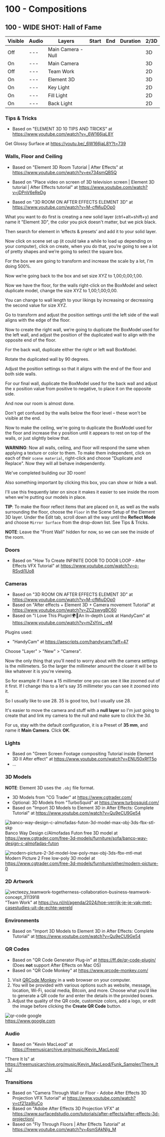 # 100 - Compositions

## 100 - WIDE SHOT: Hall of Fame

| Visible| Audio | Layers | Start | End | Duration | 2/3D |
| --- | --- | --- | --- | --- | --- | --- |
| Off | --- | Main Camera - Null | | | | 3D |
| On | --- | Main Camera | | | | 3D |
| Off | --- | Team Work | | | | 2D |
| On | --- | Element 3D | | | | 3D |
| On | --- | Key Light | | | | 2D |
| On | --- | Fill Light | | | | 2D |
| On | --- | Back Light | | | | 2D |

### Tips & Tricks

- Based on "ELEMENT 3D 10 TIPS AND TRICKS" at https://www.youtube.com/watch?v=_6W166jaL8Y

Get Glossy Surface at https://youtu.be/_6W166jaL8Y?t=739

### Walls, Floor and Ceiling

- Based on "Element 3D Room Tutorial | After Effects" at https://www.youtube.com/watch?v=ex734smQB5Q

- Based on "Place video on screen of 3D television screen | Element 3D tutorial | After Effects tutorial" at https://www.youtube.com/watch?v=jDPnV6eReDg

- Based on "3D ROOM ON AFTER EFFECTS ELEMENT 3D" at https://www.youtube.com/watch?v=M-cfMiuDOp0

What you want to do first is creating a new solid layer (ctrl+alt+shift+y) and name it "Element 3D", the color you pick doesn't matter, but we pick black.

Then search for element in ‘effects & presets’ and add it to your solid layer.

Now click on scene set up (it could take a while to load up depending on your computer), click on create, when you do that, you’re going to see a lot of pretty shapes and we’re going to select the square box.

For the box we are going to transform and increase the scale by a lot, I'm doing 500%.

Now we’re going back to the box and set size XYZ to 1,00;0,00;1,00.

Now we have the floor, for the walls right-click on the BoxModel and select duplicate model, change the size XYZ to 1,00;1,00;0,00.

You can change to wall length to your likings by increasing or decreasing the second value for size XYZ.

Go to transform and adjust the position settings until the left side of the wall aligns with the edge of the floor.

Now to create the right wall, we’re going to duplicate the BoxModel used for the left wall, and adjust the position of the duplicated wall to align with the opposite end of the floor.

For the back wall, duplicate either the right or left wall BoxModel.

Rotate the duplicated wall by 90 degrees.

Adjust the position settings so that it aligns with the end of the floor and both side walls.

For our final wall, duplicate the BoxModel used for the back wall and adjust the x position value from positive to negative, to place it on the opposite side.

And now our room is almost done. 

Don't get confused by the walls below the floor level – these won't be visible at the end.

Now to make the ceiling, we're going to duplicate the BoxModel used for the floor and increase the y position until it appears to rest on top of the walls, or just slightly below that.

**WARNING**: Now all walls, ceiling, and floor will respond the same when applying a texture or color to them. To make them independent, click on each of their ```scene material```, right-click and choose "Duplicate and Replace". Now they will all behave independently.

We've completed building our 3D room!

Also something important by clicking this box, you can show or hide a wall.

I'll use this frequently later on since it makes it easier to see inside the room when we're putting our models in place.

**TIP**: To make the floor reflect items that are placed on it, as well as the walls surrounding the floor, choose the ```Floor``` in the Scene Setup of the Element 3D layer. Under the Edit tab, scroll down all the way until the **Reflect Mode** and choose ```Mirror Surface``` from the drop-down list. See Tips & Tricks.

**NOTE**: Leave the "Front Wall" hidden for now, so we can see the inside of the room.

### Doors

- Based on "How To Create INFINITE DOOR TO DOOR LOOP - After Effects VFX Tutorial" at https://www.youtube.com/watch?v=o-RSydi1Uo8

### Cameras

- Based on "3D ROOM ON AFTER EFFECTS ELEMENT 3D" at https://www.youtube.com/watch?v=M-cfMiuDOp0
- Based on "After effects + Element 3D + Camera movement Tutorial" at https://www.youtube.com/watch?v=ZC2swvgBC60
- Based on "I Love This Plugin!🌍💖An In-depth Look at HandyCam" at https://www.youtube.com/watch?v=mZsYini_-eM

Plugins used:

- "HandyCam" at https://aescripts.com/handycam/?aff=47

Choose "Layer" > "New" > "Camera".

Now the only thing that you'll need to worry about with the camera settings is the millimeters. So the larger the millimeter amount the closer it will be to like whatever it is you're viewing.

So for example if I have a 15 millimeter one you can see it like zoomed out of it first. If I change this to a let's say 35 millimeter you can see it zoomed into it. 

So I usually like to use 28. 35 is good too, but I usually use 28. 

It's easier to move the camera and stuff with a **null layer** so I'm just going to create that and link my camera to the null and make sure to click the 3d.

For us, stay with the default configuration, it is a Preset of **35 mm**, and name it **Main Camera**. Click **OK**.

### Lights

- Based on "Green Screen Footage compositing Tutorial inside Element 3D II After effect" at https://www.youtube.com/watch?v=ENU50xRfT5o
- ...

### 3D Models

**NOTE**: Element 3D uses the ```.obj``` file format.

- 3D Models from "CG Trader" at https://www.cgtrader.com/
- Optional: 3D Models from "TurboSquid" at https://www.turbosquid.com/
- Based on "Import 3D Models to Element 3D in After Effects: Complete Tutorial" at https://www.youtube.com/watch?v=Qu9eCU9Ge54

![banco-way-design-c-almofadas-futon-3d-model-max-obj-3ds-fbx-stl-skp](https://github.com/user-attachments/assets/71298b25-8574-415e-827e-26bc72a061de)<br/>
Banco Way Design c/Almofadas Futon free 3D model at https://www.cgtrader.com/free-3d-models/furniture/sofa/banco-way-design-c-almofadas-futon

![modern-picture-2-3d-model-low-poly-max-obj-3ds-fbx-mtl-mat](https://github.com/user-attachments/assets/eb2e24a6-abd8-4164-b68c-ed42c4cb5be5)<br/>
Modern Picture 2 Free low-poly 3D model at https://www.cgtrader.com/free-3d-models/furniture/other/modern-picture-0

### 2D Artwork

![vecteezy_teamwork-togetherness-collaboration-business-teamwork-concept_3113918](https://github.com/user-attachments/assets/1ff8d82e-56a6-4b81-8205-b78e265701fb)
"Team Work" at https://vu.nl/nl/agenda/2024/hoe-verrijk-je-je-vak-met-casestudies-uit-de-echte-wereld

### Environments

- Based on "Import 3D Models to Element 3D in After Effects: Complete Tutorial" at https://www.youtube.com/watch?v=Qu9eCU9Ge54

### QR Codes

- Based on "QR Code Generator Plug-in" at https://ff.de/qr-code-plugin/ (Does **not** support After Effects on Mac OS)
- Based on "QR Code Monkey" at https://www.qrcode-monkey.com/

1) Visit [QRCode Monkey](https://www.qrcode-monkey.com/) in a web browser on your computer.
2) You will be provided with various options such as website, message, location, Wi-Fi, social media, Bitcoin, and more. Choose what you’d like to generate a QR code for and enter the details in the provided boxes.
3) Adjust the quality of the QR code, customize colors, add a logo, or edit the image before clicking the **Create QR Code** button.

![qr-code google](https://github.com/user-attachments/assets/f7589191-62b3-4e41-a56c-7fb080b0df29)<br/>
https://www.google.com
### Audio

- Based on "Kevin MacLeod" at https://freemusicarchive.org/music/Kevin_MacLeod/

"There It Is" at https://freemusicarchive.org/music/Kevin_MacLeod/Funk_Sampler/There_It_Is/

### Transitions

- Based on "Camera Through Wall or Floor - Adobe After Effects 3D Projection VFX Tutorial" at https://www.youtube.com/watch?v=cf21za9iuCo
- Based on "Adobe After Effects 3D Projection VFX" at https://www.surfacedstudio.com/tutorials/after-effects/after-effects-3d-projection/
- Based on "Fly Through Floors | After Effects Tutorial" at https://www.youtube.com/watch?v=4smSAkNIg_M
